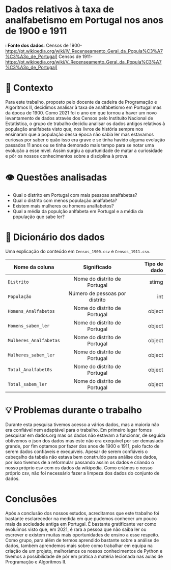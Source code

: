 # Dados relativos à taxa de analfabetismo em Portugal nos anos de 1900 e 1911

ℹ️ **Fonte dos dados**: 
Censos de 1900-https://pt.wikipedia.org/wiki/IV_Recenseamento_Geral_da_Popula%C3%A7%C3%A3o_de_Portugal] 
Censos de 1911-https://pt.wikipedia.org/wiki/V_Recenseamento_Geral_da_Popula%C3%A7%C3%A3o_de_Portugal]

# 🤔 Contexto
Para este trabalho, proposto pelo docente da cadeira de Programação e Algoritmos II, decidimos analisar à taxa de analfabetismo em Portugal mas da época de 1900.
Como 2021 foi o ano em que tornou a haver um novo levantamento de dados através dos Censos pelo Instituito Nacional de Estatística, o grupo de trabalho decidiu analisar os dados antigos relativos à população analfabeta visto que, nos livros de história sempre nos ensinaram que a população dessa época não sabia ler mas estavamos curiosas por saber o quão isso era grave e se tinha havido alguma evolução passados 11 anos ou se tinha demorado mais tempo para se notar uma evolução a esse nível.
Assim surgiu a opurtunidade de matar a curiosidade e pôr os nossos conhecimentos sobre a disciplina à prova.

# 👁️ Questões analisadas
+ Qual o distrito em Portugal com mais pessoas analfabetas?
+ Qual o distrito com menos população analfabeta?
+ Existem mais mulheres ou homens analfabetos?
+ Qual a média da populção anlfabeta em Portugal e a média da população que sabe ler?

# 📔 Dicionário dos dados
Uma explicação do conteúdo em `Censos_1900.csv` e `Censos_1911.csv`.


| Nome da coluna        | Significado           | Tipo de dado  |
| ------------- |:-------------:| -----:|
| `Distrito` | Nome do distrito de Portugal | stirng |
| `População` | Número de pessoas por distrito | int |
| `Homens_Analfabetos` | Nome do distrito de Portugal | object |
| `Homens_sabem_ler` | Nome do distrito de Portugal | object |
| `Mulheres_Analfabetas` | Nome do distrito de Portugal | object |
| `Mulheres_sabem_ler` | Nome do distrito de Portugal | object |
| `Total_Analfabet0s` | Nome do distrito de Portugal | object |
| `Total_sabem_ler` | Nome do distrito de Portugal | object |

# 💡 Problemas durante o trabalho
Durante esta pesquisa tivemos acesso a vários dados, mas a maioria não era confiável nem adaptável para o trabalho.
Em primeiro lugar fomos pesquisar em dados.org mas os dados não estavam a funcionar, de seguida obtivemos o json dos dados mas este não era exequível por ser demasiado grande, por fim optamos por fazer dos anos de 1900 e 1911, pelo facto de serem dados confiáveis e exequíveis.
Apesar de serem confiáveis o cabeçalho da tabela não estava bem construído para análise dos dados, por isso tivemos de a reformular passando assim os dados e criando o nosso próprio csv com os dados da wikipedia. Como criámos o nosso próprio csv, não foi necessário fazer a limpeza dos dados do conjunto de dados.

# Conclusões
Após a conclusão dos nossos estudos, acreditamos que este trabalho foi bastante esclarecedor na medida em que pudemos conhecer um pouco mais da sociedade antiga em Portugal. É bastante gratificante ver como evoluímos visto que, em 2021, é rara a pessoa que não saiba ler ou escrever e existem muitas mais oportunidades de ensino a esse respeito.
Como grupo, para além de termos aprendido bastante sobre a análise de dados, também aprendemos mais sobre como trabalhar em equipa na criação de um projeto, melhorámos os nossos conhecimentos de Python e tivemos a possibilidade de pôr em prática a matéria lecionada nas aulas de Programação e Algoritmos II.

